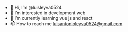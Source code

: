 - 👋 Hi, I’m @luisleyva0524
- 👀 I’m interested in development web
- 🌱 I’m currently learning vue js and react
- 📫 How to reach me luisantonioleyva0524@gmail.com

<!---
luisleyva0524/luisleyva0524 is a ✨ special ✨ repository because its `README.md` (this file) appears on your GitHub profile.
You can click the Preview link to take a look at your changes.
--->

![<About myself>](https://github-readme-stats.vercel.app/api?username=<luisleyva0524>&show_icons=true&theme=radical)
